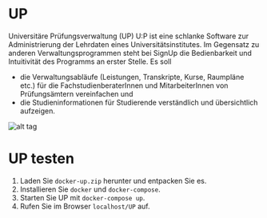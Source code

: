 # UP
Universitäre Prüfungsverwaltung (UP)
U:P ist eine schlanke Software zur Administrierung der Lehrdaten eines Universitätsinstitutes. Im Gegensatz zu anderen Verwaltungsprogrammen steht bei SignUp die Bedienbarkeit und Intuitivität des Programms an erster Stelle. 
Es soll 
- die Verwaltungsabläufe (Leistungen, Transkripte, Kurse, Raumpläne etc.) für die FachstudienberaterInnen und MitarbeiterInnen von Prüfungsämtern vereinfachen und
- die Studieninformationen für Studierende verständlich und übersichtlich aufzeigen.

![alt tag](http://www.as.uni-heidelberg.de/images/Studierendenakte.png)

# UP testen 
1. Laden Sie `docker-up.zip` herunter und entpacken Sie es.
2. Installieren Sie `docker` und `docker-compose`.
3. Starten Sie UP mit `docker-compose up`.
4. Rufen Sie im Browser `localhost/UP` auf.




